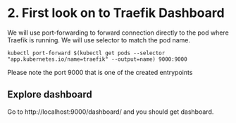 # 2. First look on to Traefik Dashboard

We will use port-forwarding to forward connection directly to the pod where Traefik is running. We will use selector to match the pod name.

```
kubectl port-forward $(kubectl get pods --selector "app.kubernetes.io/name=traefik" --output=name) 9000:9000
```

Please note the port 9000 that is one of the created entrypoints 

## Explore dashboard

Go to http://localhost:9000/dashboard/ and you should get dashboard. 

